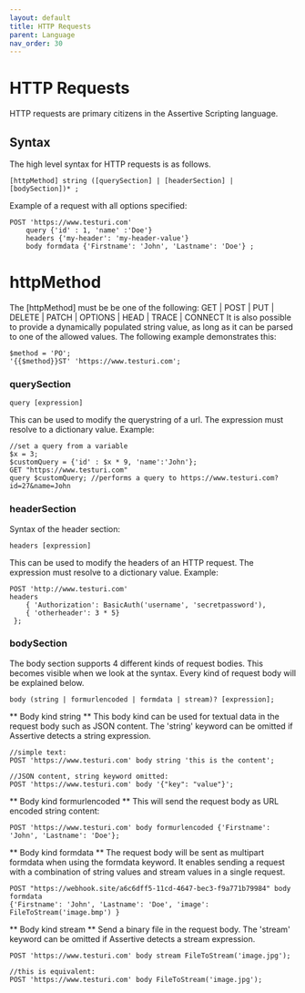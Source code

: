 ```yaml
---
layout: default
title: HTTP Requests
parent: Language
nav_order: 30
---
```


# HTTP Requests
HTTP requests are primary citizens in the Assertive Scripting language.

## Syntax
The high level syntax for HTTP requests is as follows.
```
[httpMethod] string ([querySection] | [headerSection] | [bodySection])* ;
```

Example of a request with all options specified:
```
POST 'https://www.testuri.com' 
    query {'id' : 1, 'name' :'Doe'}
    headers {'my-header': 'my-header-value'}
    body formdata {'Firstname': 'John', 'Lastname': 'Doe'} ;
```

# httpMethod
The [httpMethod] must be be one of the following:
GET | POST | PUT | DELETE | PATCH | OPTIONS | HEAD | TRACE | CONNECT
It is also possible to provide a dynamically populated string value, as long as it can be parsed to one of the allowed values. The following example demonstrates this:
```
$method = 'PO';
'{{$method}}ST' 'https://www.testuri.com';
```

### querySection
```
query [expression]
```
This can be used to modify the querystring of a url. The expression must resolve to a dictionary value.
Example:
```
//set a query from a variable
$x = 3;
$customQuery = {'id' : $x * 9, 'name':'John'};
GET "https://www.testuri.com" 
query $customQuery; //performs a query to https://www.testuri.com?id=27&name=John

```

### headerSection
Syntax of the header section:
```
headers [expression]
```
This can be used to modify the headers of an HTTP request. The expression must resolve to a dictionary value.
Example:
```
POST 'http://www.testuri.com' 
headers 
    { 'Authorization': BasicAuth('username', 'secretpassword'),
    { 'otherheader': 3 * 5}
 };
```

### bodySection
The body section supports 4 different kinds of request bodies. This becomes visible when we look at the syntax. Every kind of request body will be explained below.
```
body (string | formurlencoded | formdata | stream)? [expression];
```
** Body kind string **
This body kind can be used for textual data in the request body such as JSON content. The 'string' keyword can be omitted if Assertive detects a string expression. 
```
//simple text:
POST 'https://www.testuri.com' body string 'this is the content';

//JSON content, string keyword omitted:
POST 'https://www.testuri.com' body '{"key": "value"}';

```
** Body kind formurlencoded **
This will send the request body as URL encoded string content:
```
POST 'https://www.testuri.com' body formurlencoded {'Firstname': 'John', 'Lastname': 'Doe'};
```

** Body kind formdata **
The request body will be sent as multipart formdata when using the formdata keyword. It enables sending a request with a combination of string values and stream values in a single request.
```
POST "https://webhook.site/a6c6dff5-11cd-4647-bec3-f9a771b79984" body formdata 
{'Firstname': 'John', 'Lastname': 'Doe', 'image': FileToStream('image.bmp') }
```

** Body kind stream **
Send a binary file in the request body. The 'stream' keyword can be omitted if Assertive detects a stream expression.
```
POST 'https://www.testuri.com' body stream FileToStream('image.jpg');

//this is equivalent:
POST 'https://www.testuri.com' body FileToStream('image.jpg');
```
